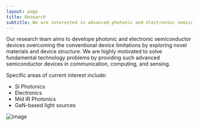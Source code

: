 ```yaml
---
layout: page
title: Research
subtitle: We are interested in advanced photonic and electroninc semiconductor device engineering.
---
```


Our research team aims to develope photonic and electronic semiconductor devices  overcoming the conventional device limitations by exploring novel materials and device structure. We are highly motivated to solve fundamental technology problems by providing such advanced semiconductor devices in communication, computing, and sensing.

Specific areas of current interest include:
- Si Photonics  
- Electronics   
- Mid IR Photonics  
- GaN-based light sources    
 
![image](https://user-images.githubusercontent.com/32427749/130395125-1d09391e-bdd5-4dc9-beac-f008140a28b4.png)

